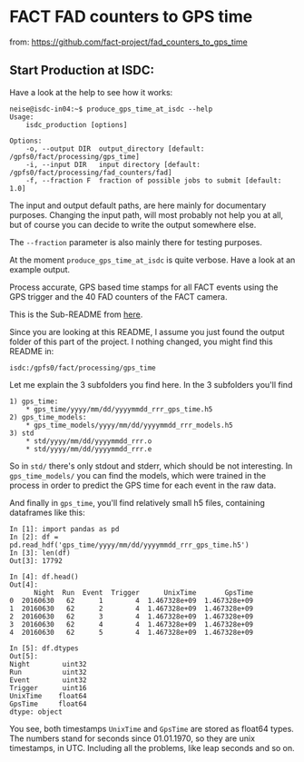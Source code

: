 # FACT FAD counters to GPS time

from: https://github.com/fact-project/fad_counters_to_gps_time

## Start Production at ISDC:

Have a look at the help to see how it works:

    neise@isdc-in04:~$ produce_gps_time_at_isdc --help
    Usage:
        isdc_production [options]

    Options:
        -o, --output DIR  output_directory [default: /gpfs0/fact/processing/gps_time]
        -i, --input DIR   input directory [default: /gpfs0/fact/processing/fad_counters/fad]
        -f, --fraction F  fraction of possible jobs to submit [default: 1.0]

The input and output default paths, are here mainly for documentary purposes.
Changing the input path, will most probably not help you at all, but of course
you can decide to write the output somewhere else.

The `--fraction` parameter is also mainly there for testing purposes.

At the moment `produce_gps_time_at_isdc` is quite verbose.
Have a look at an example output.

Process accurate, GPS based time stamps for all FACT events using the GPS trigger and the 40 FAD counters of the FACT camera.

This is the Sub-README from [here](https://github.com/fact-project/fad_counters_to_gps_time/tree/gps_time_reco/fad_counters_to_gps_time/gps_time_reconstruction).

Since you are looking at this README, I assume you just found the output folder of
this part of the project. I nothing changed, you might find this README in:

    isdc:/gpfs0/fact/processing/gps_time

Let me explain the 3 subfolders you find here. In the 3 subfolders you'll find

    1) gps_time:
        * gps_time/yyyy/mm/dd/yyyymmdd_rrr_gps_time.h5
    2) gps_time_models:
        * gps_time_models/yyyy/mm/dd/yyyymmdd_rrr_models.h5
    3) std
        * std/yyyy/mm/dd/yyyymmdd_rrr.o
        * std/yyyy/mm/dd/yyyymmdd_rrr.e

So in `std/` there's only stdout and stderr, which should be not interesting.
In `gps_time_models/` you can find the models, which were trained in the process
in order to predict the GPS time for each event in the raw data.

And finally in `gps_time`, you'll find relatively small h5 files, containing dataframes like this:

```
In [1]: import pandas as pd
In [2]: df = pd.read_hdf('gps_time/yyyy/mm/dd/yyyymmdd_rrr_gps_time.h5')
In [3]: len(df)
Out[3]: 17792

In [4]: df.head()
Out[4]:
      Night  Run  Event  Trigger      UnixTime       GpsTime
0  20160630   62      1        4  1.467328e+09  1.467328e+09
1  20160630   62      2        4  1.467328e+09  1.467328e+09
2  20160630   62      3        4  1.467328e+09  1.467328e+09
3  20160630   62      4        4  1.467328e+09  1.467328e+09
4  20160630   62      5        4  1.467328e+09  1.467328e+09

In [5]: df.dtypes
Out[5]:
Night        uint32
Run          uint32
Event        uint32
Trigger      uint16
UnixTime    float64
GpsTime     float64
dtype: object
```

You see, both timestamps `UnixTime` and `GpsTime` are stored as float64 types.
The numbers stand for seconds since 01.01.1970, so they are unix timestamps,
in UTC. Including all the problems, like leap seconds and so on.

